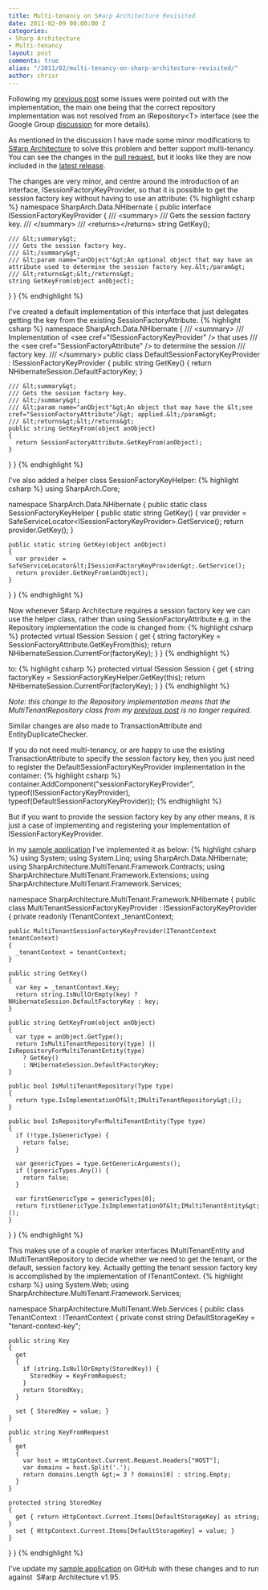 ```yaml
---
title: Multi-tenancy on S#arp Architecture Revisited
date: 2011-02-09 00:00:00 Z
categories:
- Sharp Architecture
- Multi-tenancy
layout: post
comments: true
alias: "/2011/02/multi-tenancy-on-sharp-architecture-revisited/"
author: chrisr
---
```


Following my [previous post](/blog/multi-tenancy-on-sharp-architecture) some issues were pointed out with the implementation, the main one being that the correct repository implementation was not resolved from an IRepository&lt;T&gt; interface (see the Google Group <a title="use custom IRepository interface in SharpModelBinder Options " href="http://groups.google.com/group/sharp-architecture/browse_thread/thread/3d8b190ada63a06b" target="_self">discussion</a> for more details).<a id="more"></a><a id="more-62"></a>

As mentioned in the discussion I have made some minor modifications to <a title="S#arp Architecture" href="http://sharparchitecture.net/">S#arp Architecture</a> to solve this problem and better support multi-tenancy. You can see the changes in the <a title="Enabling multi-tenancy" href="https://github.com/sharparchitecture/Sharp-Architecture/pull/1" target="_self">pull request</a>, but it looks like they are now included in the <a title="1.9.5 Released" href="http://groups.google.com/group/sharp-architecture/browse_thread/thread/2091f202966654dc">latest release</a>.

The changes are very minor, and centre around the introduction of an interface, ISessionFactoryKeyProvider, so that it is possible to get the session factory key without having to use an attribute:
{% highlight csharp %}
namespace SharpArch.Data.NHibernate
{
  public interface ISessionFactoryKeyProvider
  {
    /// &lt;summary&gt;
    /// Gets the session factory key.
    /// &lt;/summary&gt;
    /// &lt;returns&gt;&lt;/returns&gt;
    string GetKey();

    /// &lt;summary&gt;
    /// Gets the session factory key.
    /// &lt;/summary&gt;
    /// &lt;param name="anObject"&gt;An optional object that may have an attribute used to determine the session factory key.&lt;/param&gt;
    /// &lt;returns&gt;&lt;/returns&gt;
    string GetKeyFrom(object anObject);
  }
}
{% endhighlight %}

I've created a default implementation of this interface that just delegates getting the key from the existing SessionFactoryAttribute.
{% highlight csharp %}
namespace SharpArch.Data.NHibernate
{
  /// &lt;summary&gt;
  /// Implementation of &lt;see cref="ISessionFactoryKeyProvider" /&gt; that uses
  /// the &lt;see cref="SessionFactoryAttribute" /&gt; to determine the session
  /// factory key.
  /// &lt;/summary&gt;
  public class DefaultSessionFactoryKeyProvider : ISessionFactoryKeyProvider
  {
    public string GetKey()
    {
      return NHibernateSession.DefaultFactoryKey;
    }

    /// &lt;summary&gt;
    /// Gets the session factory key.
    /// &lt;/summary&gt;
    /// &lt;param name="anObject"&gt;An object that may have the &lt;see cref="SessionFactoryAttribute"/&gt; applied.&lt;/param&gt;
    /// &lt;returns&gt;&lt;/returns&gt;
    public string GetKeyFrom(object anObject)
    {
      return SessionFactoryAttribute.GetKeyFrom(anObject);
    }
  }
}
{% endhighlight %}

I've also added a helper class SessionFactoryKeyHelper:
{% highlight csharp %}
using SharpArch.Core;

namespace SharpArch.Data.NHibernate
{
  public static class SessionFactoryKeyHelper
  {
    public static string GetKey()
    {
      var provider = SafeServiceLocator&lt;ISessionFactoryKeyProvider&gt;.GetService();
      return provider.GetKey();
    }

    public static string GetKey(object anObject)
    {
      var provider = SafeServiceLocator&lt;ISessionFactoryKeyProvider&gt;.GetService();
      return provider.GetKeyFrom(anObject);
    }
  }
}
{% endhighlight %}

Now whenever S#arp Architecture requires a session factory key we can use the helper class, rather than using SessionFactoryAttribute e.g. in the Repository implementation the code is changed from:
{% highlight csharp %}
protected virtual ISession Session {
  get {
    string factoryKey = SessionFactoryAttribute.GetKeyFrom(this);
    return NHibernateSession.CurrentFor(factoryKey);
  }
}
{% endhighlight %}

to:
{% highlight csharp %}
protected virtual ISession Session {
  get {
    string factoryKey = SessionFactoryKeyHelper.GetKey(this);
    return NHibernateSession.CurrentFor(factoryKey);
  }
}
{% endhighlight %}

<em>Note: this change to the Repository implementation means that the MultiTenantRepository class from my <a title="Multi-tenancy on S#arp Architecture" href="http://www.yellowfeather.co.uk/blog/multi-tenancy-on-sharp-architecture/" target="_self">previous post</a> is no longer required.</em>

Similar changes are also made to TransactionAttribute and EntityDuplicateChecker.

If you do not need multi-tenancy, or are happy to use the existing TransactionAttribute to specify the session factory key, then you just need to register the DefaultSessionFactoryKeyProvider implementation in the container:
{% highlight csharp %}
container.AddComponent("sessionFactoryKeyProvider", 
  typeof(ISessionFactoryKeyProvider),
  typeof(DefaultSessionFactoryKeyProvider));
{% endhighlight %}

But if you want to provide the session factory key by any other means, it is just a case of implementing and registering your implementation of ISessionFactoryKeyProvider.

In my <a title="SharpArchitecture-MultiTenant" href="https://github.com/yellowfeather/SharpArchitecture-MultiTenant" target="_self">sample application</a> I've implemented it as below:
{% highlight csharp %}
using System;
using System.Linq;
using SharpArch.Data.NHibernate;
using SharpArchitecture.MultiTenant.Framework.Contracts;
using SharpArchitecture.MultiTenant.Framework.Extensions;
using SharpArchitecture.MultiTenant.Framework.Services;

namespace SharpArchitecture.MultiTenant.Framework.NHibernate
{
  public class MultiTenantSessionFactoryKeyProvider : ISessionFactoryKeyProvider
  {
    private readonly ITenantContext _tenantContext;

    public MultiTenantSessionFactoryKeyProvider(ITenantContext tenantContext)
    {
      _tenantContext = tenantContext;
    }

    public string GetKey()
    {
      var key = _tenantContext.Key;
      return string.IsNullOrEmpty(key) ? NHibernateSession.DefaultFactoryKey : key;
    }

    public string GetKeyFrom(object anObject)
    {
      var type = anObject.GetType();
      return IsMultiTenantRepository(type) || IsRepositoryForMultiTenantEntity(type)
        ? GetKey()
        : NHibernateSession.DefaultFactoryKey;
    }

    public bool IsMultiTenantRepository(Type type)
    {
      return type.IsImplementationOf&lt;IMultiTenantRepository&gt;();
    }

    public bool IsRepositoryForMultiTenantEntity(Type type)
    {
      if (!type.IsGenericType) {
        return false;
      }

      var genericTypes = type.GetGenericArguments();
      if (!genericTypes.Any()) {
        return false;
      }

      var firstGenericType = genericTypes[0];
      return firstGenericType.IsImplementationOf&lt;IMultiTenantEntity&gt;();
    }
  }
}
{% endhighlight %}

This makes use of a couple of marker interfaces IMultiTenantEntity and IMultiTenantRepository to decide whether we need to get the tenant, or the default, session factory key. Actually getting the tenant session factory key is accomplished by the implementation of ITenantContext.
{% highlight csharp %}
using System.Web;
using SharpArchitecture.MultiTenant.Framework.Services;

namespace SharpArchitecture.MultiTenant.Web.Services
{
  public class TenantContext : ITenantContext
  {
    private const string DefaultStorageKey = "tenant-context-key";

    public string Key
    {
      get
      {
        if (string.IsNullOrEmpty(StoredKey)) {
          StoredKey = KeyFromRequest;
        }
        return StoredKey;
      }

      set { StoredKey = value; }
    }

    public string KeyFromRequest
    {
      get
      {
        var host = HttpContext.Current.Request.Headers["HOST"];
        var domains = host.Split('.');
        return domains.Length &gt;= 3 ? domains[0] : string.Empty;
      }
    }

    protected string StoredKey
    {
      get { return HttpContext.Current.Items[DefaultStorageKey] as string; }
      set { HttpContext.Current.Items[DefaultStorageKey] = value; }
    }
  }
}
{% endhighlight %}

I've update my <a title="SharpArchitecture-MultiTenant" href="https://github.com/yellowfeather/SharpArchitecture-MultiTenant" target="_self">sample application</a> on GitHub with these changes and to run against  S#arp Architecture v1.95.

